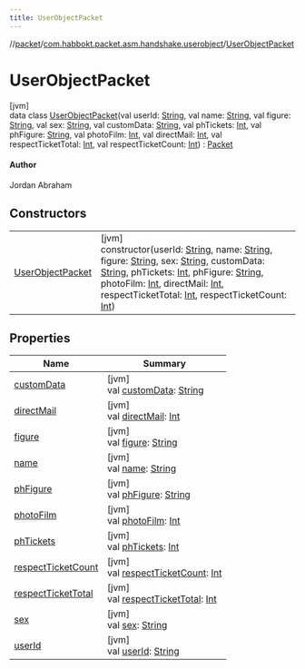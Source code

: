 ```yaml
---
title: UserObjectPacket
---
```

//[packet](../../../index.html)/[com.habbokt.packet.asm.handshake.userobject](../index.html)/[UserObjectPacket](index.html)



# UserObjectPacket



[jvm]\
data class [UserObjectPacket](index.html)(val userId: [String](https://kotlinlang.org/api/latest/jvm/stdlib/kotlin/-string/index.html), val name: [String](https://kotlinlang.org/api/latest/jvm/stdlib/kotlin/-string/index.html), val figure: [String](https://kotlinlang.org/api/latest/jvm/stdlib/kotlin/-string/index.html), val sex: [String](https://kotlinlang.org/api/latest/jvm/stdlib/kotlin/-string/index.html), val customData: [String](https://kotlinlang.org/api/latest/jvm/stdlib/kotlin/-string/index.html), val phTickets: [Int](https://kotlinlang.org/api/latest/jvm/stdlib/kotlin/-int/index.html), val phFigure: [String](https://kotlinlang.org/api/latest/jvm/stdlib/kotlin/-string/index.html), val photoFilm: [Int](https://kotlinlang.org/api/latest/jvm/stdlib/kotlin/-int/index.html), val directMail: [Int](https://kotlinlang.org/api/latest/jvm/stdlib/kotlin/-int/index.html), val respectTicketTotal: [Int](https://kotlinlang.org/api/latest/jvm/stdlib/kotlin/-int/index.html), val respectTicketCount: [Int](https://kotlinlang.org/api/latest/jvm/stdlib/kotlin/-int/index.html)) : [Packet](../../../../api/api/com.habbokt.api.packet/-packet/index.html)

#### Author



Jordan Abraham



## Constructors


| | |
|---|---|
| [UserObjectPacket](-user-object-packet.html) | [jvm]<br>constructor(userId: [String](https://kotlinlang.org/api/latest/jvm/stdlib/kotlin/-string/index.html), name: [String](https://kotlinlang.org/api/latest/jvm/stdlib/kotlin/-string/index.html), figure: [String](https://kotlinlang.org/api/latest/jvm/stdlib/kotlin/-string/index.html), sex: [String](https://kotlinlang.org/api/latest/jvm/stdlib/kotlin/-string/index.html), customData: [String](https://kotlinlang.org/api/latest/jvm/stdlib/kotlin/-string/index.html), phTickets: [Int](https://kotlinlang.org/api/latest/jvm/stdlib/kotlin/-int/index.html), phFigure: [String](https://kotlinlang.org/api/latest/jvm/stdlib/kotlin/-string/index.html), photoFilm: [Int](https://kotlinlang.org/api/latest/jvm/stdlib/kotlin/-int/index.html), directMail: [Int](https://kotlinlang.org/api/latest/jvm/stdlib/kotlin/-int/index.html), respectTicketTotal: [Int](https://kotlinlang.org/api/latest/jvm/stdlib/kotlin/-int/index.html), respectTicketCount: [Int](https://kotlinlang.org/api/latest/jvm/stdlib/kotlin/-int/index.html)) |


## Properties


| Name | Summary |
|---|---|
| [customData](custom-data.html) | [jvm]<br>val [customData](custom-data.html): [String](https://kotlinlang.org/api/latest/jvm/stdlib/kotlin/-string/index.html) |
| [directMail](direct-mail.html) | [jvm]<br>val [directMail](direct-mail.html): [Int](https://kotlinlang.org/api/latest/jvm/stdlib/kotlin/-int/index.html) |
| [figure](figure.html) | [jvm]<br>val [figure](figure.html): [String](https://kotlinlang.org/api/latest/jvm/stdlib/kotlin/-string/index.html) |
| [name](name.html) | [jvm]<br>val [name](name.html): [String](https://kotlinlang.org/api/latest/jvm/stdlib/kotlin/-string/index.html) |
| [phFigure](ph-figure.html) | [jvm]<br>val [phFigure](ph-figure.html): [String](https://kotlinlang.org/api/latest/jvm/stdlib/kotlin/-string/index.html) |
| [photoFilm](photo-film.html) | [jvm]<br>val [photoFilm](photo-film.html): [Int](https://kotlinlang.org/api/latest/jvm/stdlib/kotlin/-int/index.html) |
| [phTickets](ph-tickets.html) | [jvm]<br>val [phTickets](ph-tickets.html): [Int](https://kotlinlang.org/api/latest/jvm/stdlib/kotlin/-int/index.html) |
| [respectTicketCount](respect-ticket-count.html) | [jvm]<br>val [respectTicketCount](respect-ticket-count.html): [Int](https://kotlinlang.org/api/latest/jvm/stdlib/kotlin/-int/index.html) |
| [respectTicketTotal](respect-ticket-total.html) | [jvm]<br>val [respectTicketTotal](respect-ticket-total.html): [Int](https://kotlinlang.org/api/latest/jvm/stdlib/kotlin/-int/index.html) |
| [sex](sex.html) | [jvm]<br>val [sex](sex.html): [String](https://kotlinlang.org/api/latest/jvm/stdlib/kotlin/-string/index.html) |
| [userId](user-id.html) | [jvm]<br>val [userId](user-id.html): [String](https://kotlinlang.org/api/latest/jvm/stdlib/kotlin/-string/index.html) |

